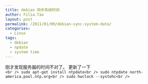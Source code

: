 ```yaml
---
title: debian 同步系统时间
author: Filia.Tao
layout: post
permalink: /2011/01/09/debian-sync-system-date/
categories:
  - Linux
tags:
  - debian
  - npdate
  - system time
---
```

刚才发现服务器的时间不对了。 更新了一下  
`<br />
sudo apt-get install ntpdate<br />
sudo ntpdate north-america.pool.ntp.org<br />
sudo hwclock --systohc<br />
`
